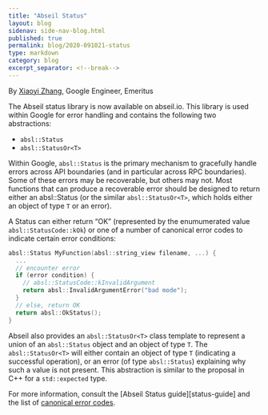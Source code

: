```yaml
---
title: "Abseil Status"
layout: blog
sidenav: side-nav-blog.html
published: true
permalink: blog/2020-091021-status  
type: markdown
category: blog
excerpt_separator: <!--break-->
---
```


By [Xiaoyi Zhang](mailto:zhangxy988@gmail.com), Google Engineer, Emeritus

The Abseil status library is now available on abseil.io. This library is used
within Google for error handling and contains the following two abstractions:

* `absl::Status`
* `absl::StatusOr<T>` 

Within Google, `absl::Status` is the primary mechanism to gracefully handle
errors across API boundaries (and in particular across RPC boundaries). Some of
these errors may be recoverable, but others may not. Most functions that can
produce a recoverable error should be designed to return either an
absl::Status (or the similar `absl::StatusOr<T>`, which holds either an object
of type `T` or an error).

<!--break-->

A Status can either return “OK” (represented by the enumumerated value
`absl::StatusCode::kOk`) or one of a number of canonical error codes to
indicate certain error conditions: 

```cpp
absl::Status MyFunction(absl::string_view filename, ...) {
  ...
  // encounter error
  if (error condition) {
    // absl::StatusCode::kInvalidArgument
    return absl::InvalidArgumentError("bad mode");
  }
  // else, return OK
  return absl::OkStatus();
}
```

Abseil also provides an `absl::StatusOr<T>` class template to represent a union of an
`absl::Status` object and an object of type `T`. The `absl::StatusOr<T>` will
either contain an object of type `T` (indicating a successful operation), or an
error (of type `absl::Status`) explaining why such a value is not present. This
abstraction is similar to the proposal in C++ for a `std::expected` type.

For more information, consult the [Abseil Status guide][status-guide] and the list
of [canonical error codes][error-codes].

[status-code]: https://abseil.io/docs/cpp/guides/status
[error-codes]: https://abseil.io/docs/cpp/guides/status-codes
